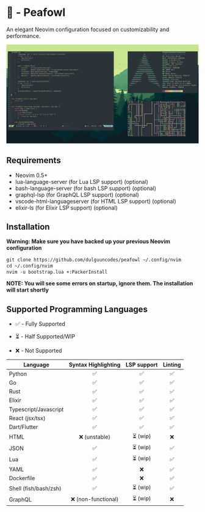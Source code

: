 # 🦚 - Peafowl

An elegant Neovim configuration focused on customizability and performance.

![golang without it's lsp](./screenshots/golang-without-lsp.png)

## Requirements

- Neovim 0.5+
- lua-language-server (for Lua LSP support) (optional)
- bash-language-server (for bash LSP support) (optional)
- graphql-lsp (for GraphQL LSP support) (optional)
- vscode-html-languageserver (for HTML LSP support) (optional)
- elixir-ls (for Elixir LSP support) (optional)

## Installation

**Warning: Make sure you have backed up your previous Neovim configuration**

```
git clone https://github.com/dulguuncodes/peafowl ~/.config/nvim
cd ~/.config/nvim
nvim -u bootstrap.lua +:PackerInstall
```

**NOTE: You will see some errors on startup, ignore them. The installation will
start shortly**

## Supported Programming Languages

- ✅ - Fully Supported

- ⏳ - Half Supported/WIP

- ❌ - Not Supported

|        Language        |     Syntax Highlighting    | LSP support | Linting |
| ---------------------- | :------------------------: | :---------: | :-----: |
| Python                 |      ✅                    | ✅          | ✅      |
| Go                     |      ✅                    | ✅          | ✅      |
| Rust                   |      ✅                    | ✅          | ✅      |
| Elixir                 |      ✅                    | ✅          | ✅      |
| Typescript/Javascript  |      ✅                    | ✅          | ✅      |
| React (jsx/tsx)        |      ✅                    | ✅          | ✅      |
| Dart/Flutter           |      ✅                    | ✅          | ✅      |
| HTML                   |      ❌ (unstable)         | ⏳ (wip)    | ❌      |
| JSON                   |      ✅                    | ⏳ (wip)    | ✅      |
| Lua                    |      ✅                    | ⏳ (wip)    | ✅      |
| YAML                   |      ✅                    | ❌          | ✅      |
| Dockerfile             |      ✅                    | ❌          | ✅      |
| Shell (fish/bash/zsh)  |      ✅                    | ⏳ (wip)    | ✅      |
| GraphQL                |      ❌ (non-functional)   | ⏳ (wip)    | ❌      |

